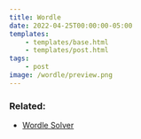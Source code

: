 ```yaml
---
title: Wordle
date: 2022-04-25T00:00:00-05:00
templates:
    - templates/base.html
    - templates/post.html
tags:
    - post
image: /wordle/preview.png
---
```


<div id="wordleForm" data-component=""></div>

### Related:

-   [Wordle Solver](/wordlesolver)
